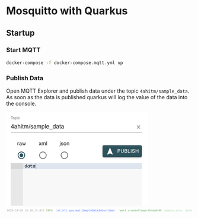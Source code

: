 # Mosquitto with Quarkus

## Startup

### Start MQTT

```bash
docker-compose -f docker-compose.mqtt.yml up
```

### Publish Data
Open MQTT Explorer and publish data under the topic `4ahitm/sample_data`.
As soon as the data is published quarkus will log the value of the data into the console.

![](./images/image01.png)
![](./images/image02.png)
